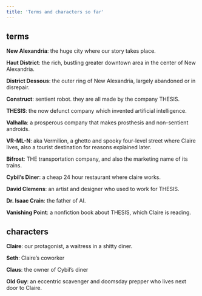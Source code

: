 ```yaml
---
title: 'Terms and characters so far'
---
```


## terms
**New Alexandria**: the huge city where our story takes place.

**Haut District**: the rich, bustling greater downtown area in the center of New Alexandria.
 
**District Dessous**: the outer ring of New Alexandria, largely abandoned or in disrepair. 

**Construct**: sentient robot. they are all made by the company THESIS. 

**THESIS**: the now defunct company which invented artificial intelligence.

**Valhalla**: a prosperous company that makes prosthesis and non-sentient androids.

**VR-ML-N**: aka Vermilion, a ghetto and spooky four-level street where Claire lives, also a tourist destination for reasons explained later.

**Bifrost**: THE transportation company, and also the marketing name of its trains.

**Cybil’s Diner**: a cheap 24 hour restaurant where claire works.

**David Clemens**: an artist and designer who used to work for THESIS.

**Dr. Isaac Crain**: the father of AI.

**Vanishing Point**: a nonfiction book about THESIS, which Claire is reading.

## characters
**Claire**: our protagonist, a waitress in a shitty diner.

**Seth**: Claire’s coworker

**Claus**: the owner of Cybil’s diner

**Old Guy**: an eccentric scavenger and doomsday prepper who lives next door to Claire.